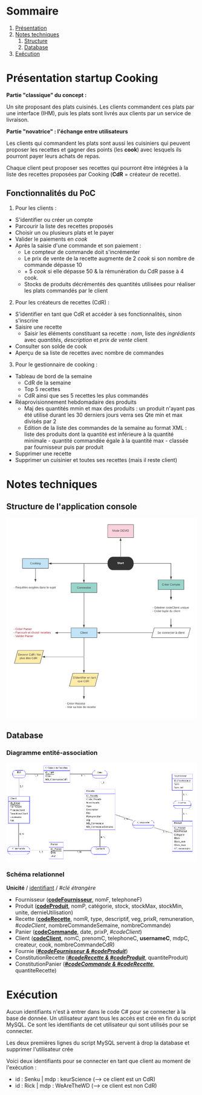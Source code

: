 # Sommaire

1. [Présentation](#intro)
2. [Notes techniques](#notes)
    1. [Structure](#structure)
    2. [Database](#db)
3. [Exécution](#exe)

# Présentation startup Cooking <a name="intro"></a>

**Partie "classique" du concept :**

Un site proposant des plats cuisinés. Les clients commandent ces plats par une interface (IHM), puis les plats sont livrés aux clients par un service de livraison.

**Partie "novatrice" : l'échange entre utilisateurs**

Les clients qui commandent les plats sont aussi les cuisiniers qui peuvent proposer les recettes et gagner des points (les **cook**) avec lesquels ils pourront payer leurs achats de repas.

Chaque client peut proposer ses recettes qui pourront être intégrées à la liste des recettes proposées par Cooking (**CdR** = créateur de recette).

## Fonctionnalités du PoC

1. Pour les clients :
* S'identifier ou créer un compte
* Parcourir la liste des recettes proposés
* Choisir un ou plusieurs plats et le payer
* Valider le paiements en *cook*
* Après la saisie d'une commande et son paiement :
    * Le compteur de commande doit s'incrémenter
    * Le prix de vente de la recette augmente de 2 *cook* si son nombre de commande dépasse 10
    * \+ 5 *cook* si elle dépasse 50 & la rémunération du CdR passe à 4 cook.
    * Stocks de produits décrémentés des quantités utilisées pour réaliser les plats commandés par le client

2. Pour les créateurs de recettes (CdR) :
* S'identifier en tant que CdR et accéder à ses fonctionnalités, sinon s'inscrire
* Saisire une recette
    * Saisir les éléments constituant sa recette : *nom*, liste des *ingrédients* avec *quantités*, *description* et *prix de vente* client
* Consulter son solde de cook
* Aperçu de sa liste de recettes avec nombre de commandes

3. Pour le gestionnaire de cooking :
* Tableau de bord de la semaine
    * CdR de la semaine
    * Top 5 recettes
    * CdR ainsi que ses 5 recettes les plus commandés
* Réaprovisionnement hebdomadaire des produits
    * Maj des quantités mmin et max des produits : un produit n'ayant pas été utilisé durant les 30 derniers jours verra ses Qte min et max divisés par 2
    * Edition de la liste des commandes de la semaine au format XML : liste des produits dont la quantité est inférieure à la quantité minimale - quantité commandée égale à la quantité max - classée par fournisseur puis par produit
* Supprimer une recette
* Supprimer un cuisinier et toutes ses recettes (mais il reste client)

# Notes techniques <a name="notes"></a>

## Structure de l'application console <a name="structure"></a>

![Structure](./Rapport_et_complements/Fonctionnement-Cooking.jpg "Structure")

## Database <a name="db"></a>

### Diagramme entité-association

![Diagramme EA](./Rapport_et_complements/DiagrammeEA-Cooking.PNG "Diagramme EA")

### Schéma relationnel

**Unicité** / <ins>identifiant</ins> / *#clé étrangère*

* Fournisseur (<ins>**codeFournisseur**</ins>, nomF, telephoneF)
* Produit (<ins>**codeProduit**</ins>, nomP, catégorie, stock, stockMax, stockMin, unite, dernieUtilisation)
* Recette (<ins>**codeRecette**</ins>, nomR, type, descriptif, veg, prixR, remuneration, *#codeClient*, nombreCommandeSemaine, nombreCommande)
* Panier (<ins>**codeCommande**</ins>, date, prixP, *#codeClient*)
* Client (<ins>**codeClient**</ins>, nomC, prenomC, telephoneC, **usernameC**, mdpC, createur, cook, nombreCommandeCdR)
* Fournie (<ins>***#codeFournisseur & #codeProduit***</ins>)
* ConstitutionRecette (<ins>***#codeRecette & #codeProduit***</ins>, quantiteProduit)
* ConstitutionPanier (<ins>***#codeCommande & #codeRecette***</ins>, quantiteRecette)

# Exécution <a name="exe"></a>

Aucun identifiants n'est à entrer dans le code C# pour se connecter à la base de donnée.
Un utilisateur ayant tous les accès est crée en fin du script MySQL.
Ce sont les identifiants de cet utilisateur qui sont utilisés pour se connecter.

Les deux premières lignes du script MySQL servent à drop la database et supprimer l'utilisateur crée

Voici deux identifiants pour se connecter en tant que client au moment de l'exécution :
* id : Senku | mdp : keurScience (--> ce client est un CdR)
* id : Rick  | mdp : WeAreTheWD  (--> ce client est non CdR)